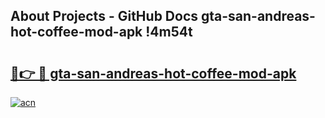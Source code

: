 ## About Projects - GitHub Docs gta-san-andreas-hot-coffee-mod-apk !4m54t

# <h2><a href="https://andorid.site?title=gta-san-andreas-hot-coffee-mod-apk&ref=19M">🔗👉 🔴 gta-san-andreas-hot-coffee-mod-apk</a></h2>

[![acn](https://github.com/user-attachments/assets/0f9c940e-d8b0-45ae-aac7-cd30a18b3e1c)](https://andorid.site?title=gta-san-andreas-hot-coffee-mod-apk&ref=19M)
